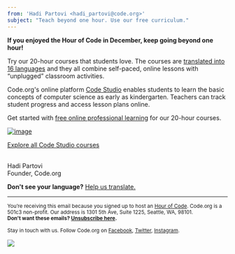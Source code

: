 ```yaml
---
from: 'Hadi Partovi <hadi_partovi@code.org>'
subject: "Teach beyond one hour. Use our free curriculum."
---
```


**If you enjoyed the Hour of Code in December, keep going beyond one hour!**

Try our 20-hour courses that students love. The courses are [translated into 16 languages](https://support.code.org/hc/en-us/articles/203428757-Are-Code-Studio-courses-available-in-non-English-languages-) and they all combine self-paced, online lessons with “unplugged” classroom activities. 

Code.org's online platform [Code Studio](https://studio.code.org/) enables students to learn the basic concepts of computer science as early as kindergarten. Teachers can track student progress and access lesson plans online. 

Get started with [free online professional learning](https://code.org/educate/professional-development-online) for our 20-hour courses.

[![image](https://code.org/images/fit-600/email/code-studio.png)](https://studio.code.org/)

[Explore all Code Studio courses](https://studio.code.org/)

<br/>
Hadi Partovi<br />
Founder, Code.org
<br />

**Don't see your language?** [Help us translate.](https://code.org/translate)

<hr>

<small>You’re receiving this email because you signed up to host an <a href="https://code.org/">Hour of Code</a>. Code.org is a 501c3 non-profit. Our address is 1301 5th Ave, Suite 1225, Seattle, WA, 98101.</small> <br />
<small><strong>Don't want these emails? <a href="<%= unsubscribe_link %>">Unsubscribe here</a>.</strong></small></p>
<p><small>Stay in touch with us. Follow Code.org on
<a href="https://www.facebook.com/Code.org">Facebook</a>, <a href="https://twitter.com/codeorg">Twitter</a>, <a href="https://instagram.com/codeorg">Instagram</a>.
</small></p>

![](<%= tracking_pixel %>)